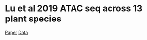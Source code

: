 # Lu et al 2019 ATAC seq across 13 plant species

[Paper](https://doi.org/10.1038/s41477-019-0548-z)
[Data](https://www.ncbi.nlm.nih.gov/geo/query/acc.cgi?acc=GSE128434)

